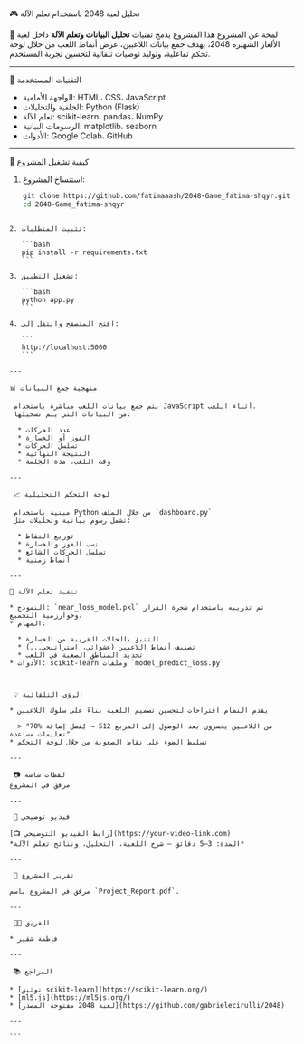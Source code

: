 
 🎮 تحليل لعبة 2048 باستخدام تعلم الآلة

📌 لمحة عن المشروع
هذا المشروع يدمج تقنيات **تحليل البيانات وتعلم الآلة** داخل لعبة الألغاز الشهيرة 2048، بهدف جمع بيانات اللاعبين، عرض أنماط اللعب من خلال لوحة تحكم تفاعلية، وتوليد توصيات تلقائية لتحسين تجربة المستخدم.

---
 🚀 التقنيات المستخدمة

- الواجهة الأمامية: HTML، CSS، JavaScript
- الخلفية والتحليلات: Python (Flask)
- تعلم الآلة: scikit-learn، pandas، NumPy
- الرسومات البيانية: matplotlib، seaborn
- الأدوات: Google Colab، GitHub

---
🧩 كيفية تشغيل المشروع

1. استنساخ المشروع:
   ```bash
   git clone https://github.com/fatimaaash/2048-Game_fatima-shqyr.git
   cd 2048-Game_fatima-shqyr
````

2. تثبيت المتطلبات:

   ```bash
   pip install -r requirements.txt
   ```

3. تشغيل التطبيق:

   ```bash
   python app.py
   ```

4. افتح المتصفح وانتقل إلى:

   ```
   http://localhost:5000
   ```

---

📊 منهجية جمع البيانات

 يتم جمع بيانات اللعب مباشرة باستخدام JavaScript أثناء اللعب. 
 من البيانات التي يتم تسجيلها:

  * عدد الحركات
  * الفوز أو الخسارة
  * تسلسل الحركات
  * النتيجة النهائية
  * وقت اللعب، مدة الجلسة

---

 📈 لوحة التحكم التحليلية

 مبنية باستخدام Python من خلال الملف `dashboard.py`
 تشمل رسوم بيانية وتحليلات مثل:

  * توزيع النقاط
  * نسب الفوز والخسارة
  * تسلسل الحركات الشائع
  * أنماط زمنية

---

🤖 تنفيذ تعلم الآلة

* النموذج: `near_loss_model.pkl` تم تدريبه باستخدام شجرة القرار وخوارزمية التجميع.
* المهام:

  * التنبؤ بالحالات القريبة من الخسارة
  * تصنيف أنماط اللاعبين (عشوائي، استراتيجي...)
  * تحديد المناطق الصعبة في اللعب
* الأدوات: scikit-learn وملفات `model_predict_loss.py`

---

 💡 الرؤى التلقائية

* يقدم النظام اقتراحات لتحسين تصميم اللعبة بناءً على سلوك اللاعبين

  > "70% من اللاعبين يخسرون بعد الوصول إلى المربع 512 → يُفضل إضافة تعليمات مساعدة"
* تسليط الضوء على نقاط الصعوبة من خلال لوحة التحكم

---

 📷 لقطات شاشة
مرفق في المشروع

---

 🎥 فيديو توضيحي

[📺 رابط الفيديو التوضيحي](https://your-video-link.com)
*المدة: 3–5 دقائق – شرح اللعبة، التحليل، ونتائج تعلم الآلة*

---

 📄 تقرير المشروع

مرفق في المشروع باسم `Project_Report.pdf`.

---

 👩‍💻 الفريق

* فاطمة شقير

---

 📚 المراجع

* [توثيق scikit-learn](https://scikit-learn.org/)
* [ml5.js](https://ml5js.org/)
* [لعبة 2048 مفتوحة المصدر](https://github.com/gabrielecirulli/2048)

---

```
